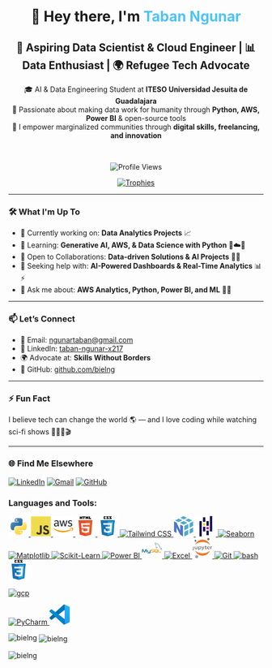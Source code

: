 <h1 align="center">👋 Hey there, I'm <span style="color:#4FC3F7;">Taban Ngunar</span></h1>

<h2 align="center">🚀 Aspiring Data Scientist & Cloud Engineer | 📊 Data Enthusiast | 🌍 Refugee Tech Advocate</h2>

<p align="center">
  🎓 AI & Data Engineering Student at <strong>ITESO Universidad Jesuita de Guadalajara</strong><br>
  🧠 Passionate about making data work for humanity through <strong>Python, AWS, Power BI</strong> & open-source tools<br>
  🤝 I empower marginalized communities through <strong>digital skills, freelancing, and innovation</strong>
</p>

<br>

<p align="center">
  <img src="https://komarev.com/ghpvc/?username=bielng&label=Profile%20views&color=0e75b6&style=flat" alt="Profile Views" />
</p>

<p align="center">
  <a href="https://github.com/ryo-ma/github-profile-trophy">
    <img src="https://github-profile-trophy.vercel.app/?username=bielng&theme=algolia&margin-w=15&margin-h=15&column=7" alt="Trophies" />
  </a>
</p>

---

### 🛠️ What I'm Up To

- 🔭 Currently working on: <strong>Data Analytics Projects</strong> 📈  
- 🌱 Learning: <strong>Generative AI, AWS, & Data Science with Python</strong> 🤖☁️🐍  
- 👯 Open to Collaborations: <strong>Data-driven Solutions & AI Projects</strong> 🤝💡  
- 🤔 Seeking help with: <strong>AI-Powered Dashboards & Real-Time Analytics</strong> 📊⚡  
- 💬 Ask me about: <strong>AWS Analytics, Python, Power BI, and ML</strong> 🧠📌  

---

### 📫 Let’s Connect

- 📧 Email: <a href="mailto:ngunartaban@gmail.com">ngunartaban@gmail.com</a>  
- 💼 LinkedIn: <a href="https://www.linkedin.com/in/taban-ngunar-x217/" target="_blank">taban-ngunar-x217</a>  
- 🌍 Advocate at: <strong>Skills Without Borders</strong>  
- 🧪 GitHub: <a href="https://github.com/bielng" target="_blank">github.com/bielng</a>

---

### ⚡ Fun Fact  
I believe tech can change the world 🌎 — and I love coding while watching sci-fi shows 🚀👨‍💻🎬

---

<h3 align="left">🌐 Find Me Elsewhere</h3>
<p align="left">
  <a href="https://www.linkedin.com/in/taban-ngunar-x217/" target="blank"><img align="center" src="https://cdn.jsdelivr.net/npm/simple-icons@v5/icons/linkedin.svg" alt="LinkedIn" height="30" width="30" /></a>
  <a href="mailto:ngunartaban@gmail.com"><img align="center" src="https://cdn.jsdelivr.net/npm/simple-icons@v5/icons/gmail.svg" alt="Gmail" height="30" width="30" /></a>
  <a href="https://github.com/bielng" target="blank"><img align="center" src="https://cdn.jsdelivr.net/npm/simple-icons@v5/icons/github.svg" alt="GitHub" height="30" width="30" /></a>
</p>


<h3 align="left">Languages and Tools:</h3>
<p align="left">
  <!-- Programming Languages -->
  <a href="https://www.python.org" target="_blank" rel="noreferrer">
    <img src="https://raw.githubusercontent.com/devicons/devicon/master/icons/python/python-original.svg" alt="Python" width="40" height="40"/>
  </a>
  <a href="https://developer.mozilla.org/en-US/docs/Web/JavaScript" target="_blank" rel="noreferrer">
    <img src="https://raw.githubusercontent.com/devicons/devicon/master/icons/javascript/javascript-original.svg" alt="JavaScript" width="40" height="40"/>
  </a>
  <a href="https://aws.amazon.com" target="_blank" rel="noreferrer"> <img src="https://raw.githubusercontent.com/devicons/devicon/master/icons/amazonwebservices/amazonwebservices-original-wordmark.svg" alt="aws" width="40" height="40"/>
    </a>
  <a href="https://www.w3.org/html/" target="_blank" rel="noreferrer">
    <img src="https://raw.githubusercontent.com/devicons/devicon/master/icons/html5/html5-original-wordmark.svg" alt="HTML5" width="40" height="40"/>
  </a>
  <a href="https://www.w3schools.com/css/" target="_blank" rel="noreferrer">
    <img src="https://raw.githubusercontent.com/devicons/devicon/master/icons/css3/css3-original-wordmark.svg" alt="CSS3" width="40" height="40"/>
  </a>
  <a href="https://tailwindcss.com/" target="_blank" rel="noreferrer">
    <img src="https://www.vectorlogo.zone/logos/tailwindcss/tailwindcss-icon.svg" alt="Tailwind CSS" width="40" height="40"/>
  </a>

  <!-- Data Science Libraries -->
  <a href="https://numpy.org/" target="_blank" rel="noreferrer">
    <img src="https://raw.githubusercontent.com/devicons/devicon/master/icons/numpy/numpy-original.svg" alt="NumPy" width="40" height="40"/>
  </a>
  <a href="https://pandas.pydata.org/" target="_blank" rel="noreferrer">
    <img src="https://raw.githubusercontent.com/devicons/devicon/master/icons/pandas/pandas-original.svg" alt="Pandas" width="40" height="40"/>
  </a>
  <a href="https://seaborn.pydata.org/" target="_blank" rel="noreferrer">
    <img src="https://seaborn.pydata.org/_images/logo-mark-lightbg.svg" alt="Seaborn" width="40" height="40"/>
  </a>
  <a href="https://matplotlib.org/" target="_blank" rel="noreferrer">
    <img src="https://matplotlib.org/_static/images/logo2.svg" alt="Matplotlib" width="40" height="40"/>
  </a>
  <a href="https://scikit-learn.org/" target="_blank" rel="noreferrer">
    <img src="https://upload.wikimedia.org/wikipedia/commons/0/05/Scikit_learn_logo_small.svg" alt="Scikit-Learn" width="40" height="40"/>
  </a>

  <!-- Tools -->
  <a href="https://powerbi.microsoft.com/" target="_blank" rel="noreferrer">
    <img src="https://www.vectorlogo.zone/logos/microsoft_powerbi/microsoft_powerbi-icon.svg" alt="Power BI" width="40" height="40"/>
  </a>
  <a href="https://www.mysql.com/" target="_blank" rel="noreferrer">
    <img src="https://raw.githubusercontent.com/devicons/devicon/master/icons/mysql/mysql-original-wordmark.svg" alt="MySQL" width="40" height="40"/>
  </a>
  <a href="https://www.microsoft.com/en-us/microsoft-365/excel" target="_blank" rel="noreferrer">
    <img src="https://cdn.worldvectorlogo.com/logos/microsoft-excel-2013.svg" alt="Excel" width="40" height="40"/>
  </a>
  
  <a href="https://jupyter.org/" target="_blank" rel="noreferrer">
    <img src="https://raw.githubusercontent.com/devicons/devicon/master/icons/jupyter/jupyter-original-wordmark.svg" alt="Jupyter" width="40" height="40"/>
  </a>
  <a href="https://git-scm.com/" target="_blank" rel="noreferrer">
    <img src="https://www.vectorlogo.zone/logos/git-scm/git-scm-icon.svg" alt="Git" width="40" height="40"/>
  </a>
 <a href="https://www.gnu.org/software/bash/" target="_blank" rel="noreferrer"> <img src="https://www.vectorlogo.zone/logos/gnu_bash/gnu_bash-icon.svg" alt="bash" width="40" height="40"/> </a>  <a href="https://www.w3schools.com/css/" target="_blank" rel="noreferrer"> <img src="https://raw.githubusercontent.com/devicons/devicon/master/icons/css3/css3-original-wordmark.svg" alt="css3" width="40" height="40"/> </a>
 
  <a href="https://cloud.google.com" target="_blank" rel="noreferrer"> <img src="https://www.vectorlogo.zone/logos/google_cloud/google_cloud-icon.svg" alt="gcp" width="40" height="40"/> </a> 
  
  <a href="https://www.jetbrains.com/pycharm/" target="_blank" rel="noreferrer">
    <img src="https://resources.jetbrains.com/storage/products/pycharm/img/meta/pycharm_logo_300x300.png" alt="PyCharm" width="40" height="40"/>
  </a>
  <a href="https://code.visualstudio.com/" target="_blank" rel="noreferrer">
    <img src="https://raw.githubusercontent.com/devicons/devicon/master/icons/vscode/vscode-original.svg" alt="VS Code" width="40" height="40"/>
  </a>
</p>


<p><img align="left" src="https://github-readme-stats.vercel.app/api/top-langs?username=bielng&show_icons=true&locale=en&layout=compact" alt="bielng" /></p>

<p>&nbsp;<img align="center" src="https://github-readme-stats.vercel.app/api?username=bielng&show_icons=true&locale=en" alt="bielng" /></p>

<p><img align="center" src="https://github-readme-streak-stats.herokuapp.com/?user=bielng&" alt="bielng" /></p>
